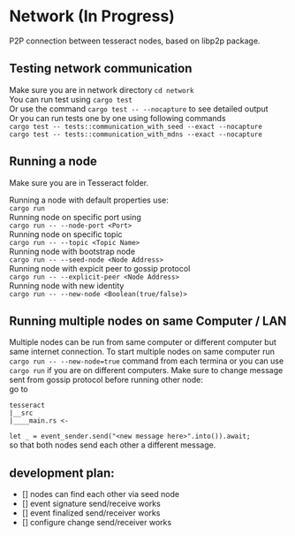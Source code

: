 # Network (In Progress)
P2P connection between tesseract nodes, based on libp2p package.

## Testing network communication
Make sure you are in network directory `cd network`<br />
You can run test using `cargo test` <br />
Or use the command `cargo test -- --nocapture` to see detailed output <br />
Or you can run tests one by one using following commands<br />
`cargo test -- tests::communication_with_seed --exact --nocapture` <br />
`cargo test -- tests::communication_with_mdns --exact --nocapture` <br />

## Running a node
Make sure you are in Tesseract folder.<br />

Running a node with default properties use:<br />
`cargo run`<br />
Running node on specific port using<br />
`cargo run -- --node-port <Port>`<br />
Running node on specific topic<br />
`cargo run -- --topic <Topic Name>`<br />
Running node with bootstrap node<br />
`cargo run -- --seed-node <Node Address>`<br />
Running node with expicit peer to gossip protocol<br />
`cargo run -- --explicit-peer <Node Address>`<br />
Running node with new identity<br />
`cargo run -- --new-node <Boolean(true/false)>`<br />

## Running multiple nodes on same Computer / LAN
Multiple nodes can be run from same computer or different computer but same internet connection.
To start multiple nodes on same computer run `cargo run -- --new-node=true` command from each termina or you can use `cargo run` if you are on different computers. Make sure to change message sent from gossip protocol before running other node:<br /> 
go to<br />

```
tesseract
|__src
|____main.rs <-
```

`let _ = event_sender.send("<new message here>".into()).await;`<br />
so that both nodes send each other a different message.


##  development plan:
- [] nodes can find each other via seed node
- [] event signature send/receive works
- [] event finalized send/receiver works
- [] configure change send/receiver works